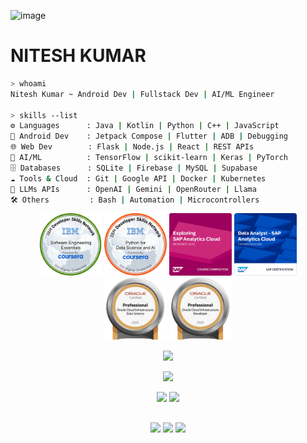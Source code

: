 <img width="1325" height="21" alt="image" src="https://github.com/user-attachments/assets/84a3c051-7755-4176-ac30-2c07025b961d" /><p align="center">
  <h1><strong>NITESH KUMAR</strong>
  </h1> 
</p>

```bash
> whoami
Nitesh Kumar ~ Android Dev | Fullstack Dev | AI/ML Engineer

> skills --list
⚙️ Languages      : Java | Kotlin | Python | C++ | JavaScript
📱 Android Dev    : Jetpack Compose | Flutter | ADB | Debugging
🌐 Web Dev        : Flask | Node.js | React | REST APIs
🧠 AI/ML          : TensorFlow | scikit-learn | Keras | PyTorch
🗄️ Databases      : SQLite | Firebase | MySQL | Supabase
☁️ Tools & Cloud  : Git | Google API | Docker | Kubernetes
🤖 LLMs APIs      : OpenAI | Gemini | OpenRouter | Llama
🛠️ Others         : Bash | Automation | Microcontrollers
```


</p>
<p align="center">
<!-- Earned Badges -->
<a href="https://www.credly.com/badges/ff15c520-a338-4df8-9f34-439e2239e671/public_url"><img src="https://github.com/daemon-001/daemon-001/blob/main/Badges/IBM_SE_Essentials.png" width="100px"></a>
<a href="https://www.credly.com/badges/76b5b68c-576b-4882-ad84-eb798d29d70a/public_url"><img src="https://github.com/daemon-001/daemon-001/blob/main/Badges/IBM Python for Data Science and AI.png" width="100px"></a>
<a href="https://badger.learning.sap.com/verify/xihed-dacum-nacik-hacad-rusec"><img src="https://github.com/daemon-001/daemon-001/blob/main/Badges/SAP_AC.png" width="100px"></a>
<a href="https://www.credly.com/badges/30b28ea0-dbb4-460f-bb2e-964d8a5da116/public_url"><img src="https://github.com/daemon-001/daemon-001/blob/main/Badges/SAP_DataAnalyst.png" width="100px"></a>
<a href="https://catalog-education.oracle.com/pls/certview/sharebadge?id=F14D849B751AA6E67FFB2163211093FEAEEDC6B6C598EBB72AA1FA1D611D6B82"><img src="https://github.com/daemon-001/daemon-001/blob/main/Badges/OCI_DS.png" width="100px"></a>
<a href="https://catalog-education.oracle.com/pls/certview/sharebadge?id=F14D849B751AA6E67FFB2163211093FE4A62F8AD26FB39E9666F49C54A0EA4F2"><img src="https://github.com/daemon-001/daemon-001/blob/main/Badges/OCI-Dev.png" width="100px"></a>
</p>
<p align="center">
  <!-- HacktoberFest Overview -->
<a href="https://www.holopin.io/@daemon001#"><img src="https://holopin.me/daemon001" height="220px"/></a>
</p>


<p align="center">
  <!-- Profile Overview -->
  <img src="https://github-profile-summary-cards.vercel.app/api/cards/profile-details?username=daemon-001&theme=radical" height="200px"/>
</p>
<p align="center">
  <!-- Language & Repo Stats -->
  <img src="https://github-profile-summary-cards.vercel.app/api/cards/most-commit-language?username=daemon-001&theme=radical" height="200px"/>
  <img src="https://github-profile-summary-cards.vercel.app/api/cards/productive-time?username=daemon-001&theme=radical&utcOffset=5.5" height="200px"/>
</p>


<!-- Social Section -->
##  

<p align="center">
  <a href="https://www.linkedin.com/in/daemon001/"><img src="https://img.shields.io/badge/LinkedIn-0A66C2?style=for-the-badge&logo=linkedin&logoColor=white"/></a> 
  <a href="mailto:nitesh.kumar4work@gmail.com"><img src="https://img.shields.io/badge/Email-D14836?style=for-the-badge&logo=gmail&logoColor=white"/></a>
  <a href="https://buymeacoffee.com/daemon001"><img src="https://img.shields.io/badge/-Buy_me_a_coffee-FECC00?style=for-the-badge&logo=buymeacoffee&logoColor=black"/></a>
</p>


